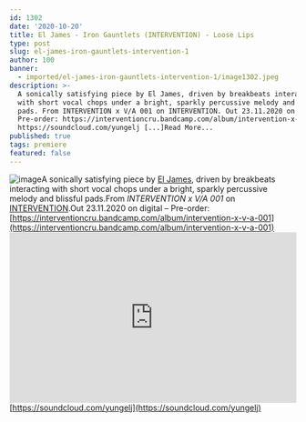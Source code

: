 ```yaml
---
id: 1302
date: '2020-10-20'
title: El James - Iron Gauntlets (INTERVENTION) - Loose Lips
type: post
slug: el-james-iron-gauntlets-intervention-1
author: 100
banner:
  - imported/el-james-iron-gauntlets-intervention-1/image1302.jpeg
description: >-
  A sonically satisfying piece by El James, driven by breakbeats interacting
  with short vocal chops under a bright, sparkly percussive melody and blissful
  pads. From INTERVENTION x V/A 001 on INTERVENTION. Out 23.11.2020 on digital ;
  Pre-order: https://interventioncru.bandcamp.com/album/intervention-x-v-a-001
  https://soundcloud.com/yungelj [...]Read More...
published: true
tags: premiere
featured: false
---
```

![image](../imported/el-james-iron-gauntlets-intervention-1/image1302.jpeg)A sonically satisfying piece by [El James](http://yungelj), driven by breakbeats interacting with short vocal chops under a bright, sparkly percussive melody and blissful pads.From _INTERVENTION x V/A 001_ on [INTERVENTION](https://interventioncru.bandcamp.com/).Out 23.11.2020 on digital – Pre-order: [https://interventioncru.bandcamp.com/album/intervention-x-v-a-001](https://interventioncru.bandcamp.com/album/intervention-x-v-a-001)<iframe width='100%' height='300' scrolling='no' frameborder='no' allow='autoplay' src='https://w.soundcloud.com/player/?url=https%3A//api.soundcloud.com/tracks/914789293&color=%23ff5500&auto_play=false&hide_related=false&show_comments=true&show_user=true&show_reposts=false&show_teaser=true'></iframe>[https://soundcloud.com/yungelj](https://soundcloud.com/yungelj)